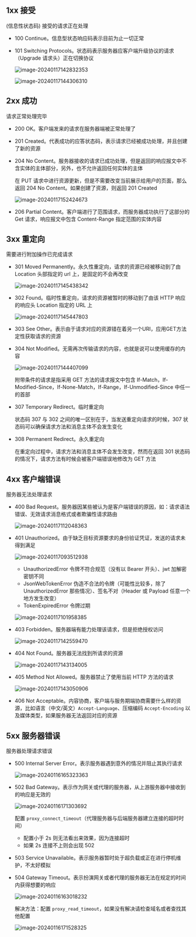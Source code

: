 ## 1xx 接受

(信息性状态码) 接受的请求正在处理

- 100 Continue。信息型状态响应码表示目前为止一切正常

- 101 Switching Protocols。状态码表示服务器应客户端升级协议的请求（Upgrade 请求头）正在切换协议

  ![image-20240117142832353](https://gitee.com/lilyn/pic/raw/master/md-img/image-20240117142832353.png)

  ![image-20240117144306310](https://gitee.com/lilyn/pic/raw/master/md-img/image-20240117144306310.png)

## 2xx 成功

请求正常处理完毕

- 200 OK。客户端发来的请求在服务器端被正常处理了

- 201 Created。代表成功的应答状态码，表示请求已经被成功处理，并且创建了新的资源

- 204 No Content。服务器接收的请求已成功处理，但是返回的响应报文中不含实体的主体部分，另外，也不允许返回任何实体的主体

  在 PUT 请求中进行资源更新，但是不需要改变当前展示给用户的页面，那么返回 204 No Content。如果创建了资源，则返回 201 Created

  ![image-20240117152424673](https://gitee.com/lilyn/pic/raw/master/md-img/image-20240117152424673.png)

- 206 Partial Content。客户端进行了范围请求，而服务器成功执行了这部分的 Get 请求，响应报文中包含 Content-Range 指定范围的实体内容

## 3xx 重定向

需要进行附加操作已完成请求

- 301 Moved Permanently。永久性重定向，请求的资源已经被移动到了由 Location 头部指定的 url 上，是固定的不会再改变

  ![image-20240117145438342](https://gitee.com/lilyn/pic/raw/master/md-img/image-20240117145438342.png)

- 302 Found。临时性重定向，请求的资源被暂时的移动到了由该 HTTP 响应的响应头 Location 指定的 URL 上

  ![image-20240117145447803](https://gitee.com/lilyn/pic/raw/master/md-img/image-20240117145447803.png)

- 303 See Other。表示由于请求对应的资源错在着另一个URI，应用GET方法定性获取请求的资源

- 304 Not Modified。无需再次传输请求的内容，也就是说可以使用缓存的内容

  ![image-20240117144407099](https://gitee.com/lilyn/pic/raw/master/md-img/image-20240117144407099.png)

  附带条件的请求是指采用 GET 方法的请求报文中包含 If-Match，If-Modified-Since，If-None-Match，If-Range，If-Unmodified-Since 中任一的首部

- 307 Temporary Redirect。临时重定向

  状态码 307 与 302 之间的唯一区别在于，当发送重定向请求的时候，307 状态码可以确保请求方法和消息主体不会发生变化

- 308 Permanent Redirect。永久重定向

  在重定向过程中，请求方法和消息主体不会发生改变，然而在返回 301 状态码的情况下，请求方法有时候会被客户端错误地修改为 GET 方法

## 4xx 客户端错误

服务器无法处理请求

- 400 Bad Request。服务器因某些被认为是客户端错误的原因，如：请求语法错误、无效请求消息格式或者欺骗性请求路由

  ![image-20240117112048363](https://gitee.com/lilyn/pic/raw/master/md-img/image-20240117112048363.png)

- 401 Unauthorized。由于缺乏目标资源要求的身份验证凭证，发送的请求未得到满足

  ![image-20240117093512938](https://gitee.com/lilyn/pic/raw/master/md-img/image-20240117093512938.png)

  - UnauthorizedError 令牌不符合规范（没有以 Bearer 开头）、jwt 加解密密钥不同
  - JsonWebTokenError 伪造不合法的令牌（可能性比较多，除了 UnauthorizedError  那些情况）、签名不对（Header 或 Payload 任意一个地方发生改变）
  - TokenExpiredError 令牌过期

  ![image-20240117101958385](https://gitee.com/lilyn/pic/raw/master/md-img/image-20240117101958385.png)

- 403 Forbidden。服务器端有能力处理该请求，但是拒绝授权访问

  ![image-20240117142559470](https://gitee.com/lilyn/pic/raw/master/md-img/image-20240117142559470.png)

- 404 Not Found。服务器无法找到所请求的资源

  ![image-20240117143134005](https://gitee.com/lilyn/pic/raw/master/md-img/image-20240117143134005.png)

- 405 Method Not Allowed。服务器禁止了使用当前 HTTP 方法的请求

  ![image-20240117143050906](https://gitee.com/lilyn/pic/raw/master/md-img/image-20240117143050906.png)

- 406 Not Acceptable。内容协商，客户端与服务期端协商需要什么样的资源，比如语言（中文/英文）`Accept-Language`、压缩编码 `Accept-Encoding` 以及媒体类型，如果服务器无法返回对应的资源

## 5xx 服务器错误

服务器处理请求错误

- 500 Internal Server Error。表示服务器遇到意外的情况并阻止其执行请求

  ![image-20240116165323363](https://gitee.com/lilyn/pic/raw/master/md-img/image-20240116165323363.png)

- 502 Bad Gateway。表示作为网关或代理的服务器，从上游服务器中接收到的响应是无效的

  ![image-20240116171303692](https://gitee.com/lilyn/pic/raw/master/md-img/image-20240116171303692.png)

  配置 `proxy_connect_timeout`（代理服务器与后端服务器建立连接的超时时间）

  - 配置小于 2s 则无法看出来效果，因为连接超时
  - 如果 2s 连接不上则会出现 502

- 503 Service Unavailable。表示服务器暂时处于超负载或正在进行停机维护，不太好模拟

- 504 Gateway Timeout。表示扮演网关或者代理的服务器无法在规定的时间内获得想要的响应

  ![image-20240116163018232](https://gitee.com/lilyn/pic/raw/master/md-img/image-20240116163018232.png)

  解决方法：配置 `proxy_read_timeout`，如果没有解决请检查域名或者查找其他配置

  ![image-20240116171528325](https://gitee.com/lilyn/pic/raw/master/md-img/image-20240116171528325.png)